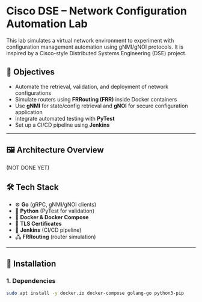 # Cisco DSE – Network Configuration Automation Lab

This lab simulates a virtual network environment to experiment with configuration management automation using gNMI/gNOI protocols. It is inspired by a Cisco-style Distributed Systems Engineering (DSE) project.

## 📌 Objectives

- Automate the retrieval, validation, and deployment of network configurations
- Simulate routers using **FRRouting (FRR)** inside Docker containers
- Use **gNMI** for state/config retrieval and **gNOI** for secure configuration application
- Integrate automated testing with **PyTest**
- Set up a CI/CD pipeline using **Jenkins**

---

## 🖼️ Architecture Overview

(NOT DONE YET)

## 🛠️ Tech Stack

- ⚙️ **Go** (gRPC, gNMI/gNOI clients)
- 🐍 **Python** (PyTest for validation)
- 🐳 **Docker & Docker Compose**
- 🔐 **TLS Certificates**
- 🧪 **Jenkins** (CI/CD pipeline)
- 🖧 **FRRouting** (router simulation)

---

## 🚀 Installation

### 1. Dependencies

```bash
sudo apt install -y docker.io docker-compose golang-go python3-pip
